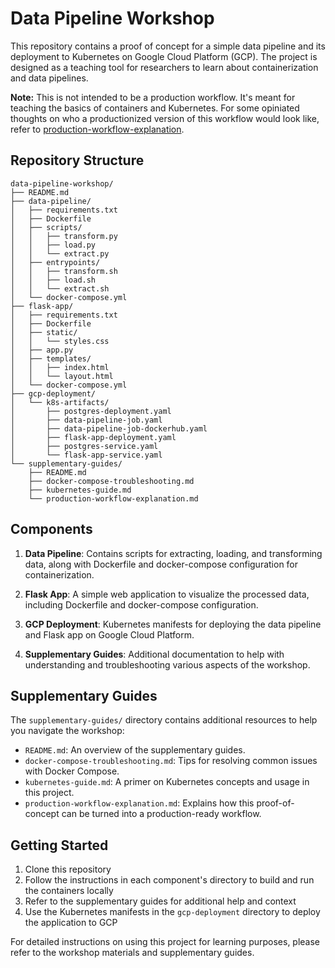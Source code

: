 # Data Pipeline Workshop

This repository contains a proof of concept for a simple data pipeline and its deployment to Kubernetes on Google Cloud Platform (GCP). The project is designed as a teaching tool for researchers to learn about containerization and data pipelines.

**Note:** This is not intended to be a production workflow. It's meant for teaching the basics of containers and Kubernetes. For some opiniated thoughts on who a productionized version of this workflow would look like, refer to [production-workflow-explanation](supplementary-guides/production-workflow-explanation.md).

## Repository Structure

```
data-pipeline-workshop/
├── README.md
├── data-pipeline/
│   ├── requirements.txt
│   ├── Dockerfile
│   ├── scripts/
│   │   ├── transform.py
│   │   ├── load.py
│   │   └── extract.py
│   ├── entrypoints/
│   │   ├── transform.sh
│   │   ├── load.sh
│   │   └── extract.sh
│   └── docker-compose.yml
├── flask-app/
│   ├── requirements.txt
│   ├── Dockerfile
│   ├── static/
│   │   └── styles.css
│   ├── app.py
│   ├── templates/
│   │   ├── index.html
│   │   └── layout.html
│   └── docker-compose.yml
├── gcp-deployment/
│   └── k8s-artifacts/
│       ├── postgres-deployment.yaml
│       ├── data-pipeline-job.yaml
│       ├── data-pipeline-job-dockerhub.yaml
│       ├── flask-app-deployment.yaml
│       ├── postgres-service.yaml
│       └── flask-app-service.yaml
└── supplementary-guides/
    ├── README.md
    ├── docker-compose-troubleshooting.md
    ├── kubernetes-guide.md
    └── production-workflow-explanation.md
```

## Components

1. **Data Pipeline**: Contains scripts for extracting, loading, and transforming data, along with Dockerfile and docker-compose configuration for containerization.

2. **Flask App**: A simple web application to visualize the processed data, including Dockerfile and docker-compose configuration.

3. **GCP Deployment**: Kubernetes manifests for deploying the data pipeline and Flask app on Google Cloud Platform.

4. **Supplementary Guides**: Additional documentation to help with understanding and troubleshooting various aspects of the workshop.

## Supplementary Guides

The `supplementary-guides/` directory contains additional resources to help you navigate the workshop:

- `README.md`: An overview of the supplementary guides.
- `docker-compose-troubleshooting.md`: Tips for resolving common issues with Docker Compose.
- `kubernetes-guide.md`: A primer on Kubernetes concepts and usage in this project.
- `production-workflow-explanation.md`: Explains how this proof-of-concept can be turned into a production-ready workflow.

## Getting Started

1. Clone this repository
2. Follow the instructions in each component's directory to build and run the containers locally
3. Refer to the supplementary guides for additional help and context
4. Use the Kubernetes manifests in the `gcp-deployment` directory to deploy the application to GCP

For detailed instructions on using this project for learning purposes, please refer to the workshop materials and supplementary guides.
